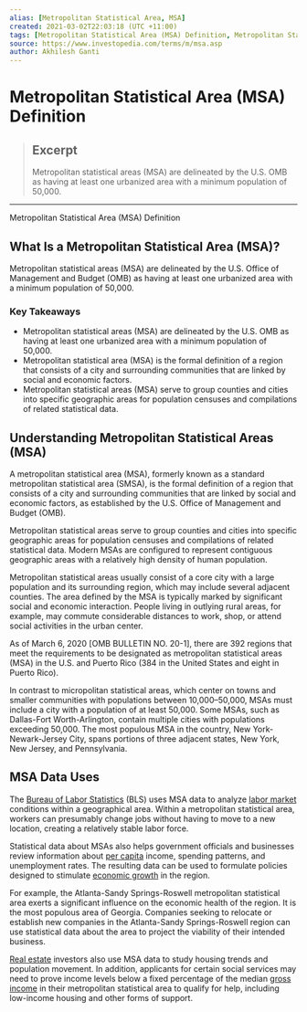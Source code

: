 ```yaml
---
alias: [Metropolitan Statistical Area, MSA]
created: 2021-03-02T22:03:18 (UTC +11:00)
tags: [Metropolitan Statistical Area (MSA) Definition, Metropolitan Statistical Area (MSA) Definition]
source: https://www.investopedia.com/terms/m/msa.asp
author: Akhilesh Ganti
---
```


# Metropolitan Statistical Area (MSA) Definition

> ## Excerpt
> Metropolitan statistical areas (MSA) are delineated by the U.S. OMB as having at least one urbanized area with a minimum population of 50,000.

---

Metropolitan Statistical Area (MSA) Definition
## What Is a Metropolitan Statistical Area (MSA)?

Metropolitan statistical areas (MSA) are delineated by the U.S. Office of Management and Budget (OMB) as having at least one urbanized area with a minimum population of 50,000.

### Key Takeaways

-   Metropolitan statistical areas (MSA) are delineated by the U.S. OMB as having at least one urbanized area with a minimum population of 50,000.
-   Metropolitan statistical area (MSA) is the formal definition of a region that consists of a city and surrounding communities that are linked by social and economic factors.
-   Metropolitan statistical areas (MSA) serve to group counties and cities into specific geographic areas for population censuses and compilations of related statistical data.

## Understanding Metropolitan Statistical Areas (MSA)

A metropolitan statistical area (MSA), formerly known as a standard metropolitan statistical area (SMSA), is the formal definition of a region that consists of a city and surrounding communities that are linked by social and economic factors, as established by the U.S. Office of Management and Budget (OMB).

Metropolitan statistical areas serve to group counties and cities into specific geographic areas for population censuses and compilations of related statistical data. Modern MSAs are configured to represent contiguous geographic areas with a relatively high density of human population.

Metropolitan statistical areas usually consist of a core city with a large population and its surrounding region, which may include several adjacent counties. The area defined by the MSA is typically marked by significant social and economic interaction. People living in outlying rural areas, for example, may commute considerable distances to work, shop, or attend social activities in the urban center.

As of March 6, 2020 \[OMB BULLETIN NO. 20-1\], there are 392 regions that meet the requirements to be designated as metropolitan statistical areas (MSA) in the U.S. and Puerto Rico (384 in the United States and eight in Puerto Rico).

In contrast to micropolitan statistical areas, which center on towns and smaller communities with populations between 10,000–50,000, MSAs must include a city with a population of at least 50,000. Some MSAs, such as Dallas-Fort Worth-Arlington, contain multiple cities with populations exceeding 50,000. The most populous MSA in the country, New York-Newark-Jersey City, spans portions of three adjacent states, New York, New Jersey, and Pennsylvania.

## MSA Data Uses

The [Bureau of Labor Statistics](https://www.investopedia.com/terms/b/bls.asp) (BLS) uses MSA data to analyze [labor market](https://www.investopedia.com/terms/l/labor-market.asp) conditions within a geographical area. Within a metropolitan statistical area, workers can presumably change jobs without having to move to a new location, creating a relatively stable labor force.

Statistical data about MSAs also helps government officials and businesses review information about [per capita](https://www.investopedia.com/terms/p/percapita.asp) income, spending patterns, and unemployment rates. The resulting data can be used to formulate policies designed to stimulate [economic growth](https://www.investopedia.com/terms/e/economicgrowth.asp) in the region.

For example, the Atlanta-Sandy Springs-Roswell metropolitan statistical area exerts a significant influence on the economic health of the region. It is the most populous area of Georgia. Companies seeking to relocate or establish new companies in the Atlanta-Sandy Springs-Roswell region can use statistical data about the area to project the viability of their intended business.

[Real estate](https://www.investopedia.com/terms/r/realestate.asp) investors also use MSA data to study housing trends and population movement. In addition, applicants for certain social services may need to prove income levels below a fixed percentage of the median [gross income](https://www.investopedia.com/terms/g/grossincome.asp) in their metropolitan statistical area to qualify for help, including low-income housing and other forms of support.
